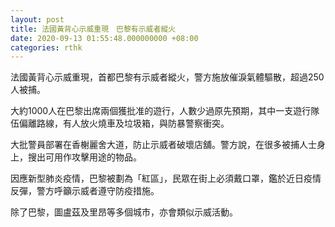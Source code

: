 ```yaml
---
layout: post
title: 法國黃背心示威重現　巴黎有示威者縱火
date: 2020-09-13 01:55:48.000000000 +08:00
categories: rthk
---
```


法國黃背心示威重現，首都巴黎有示威者縱火，警方施放催淚氣體驅散，超過250人被捕。

大約1000人在巴黎出席兩個獲批准的遊行，人數少過原先預期，其中一支遊行隊伍偏離路線，有人放火燒車及垃圾箱，與防暴警察衝突。

大批警員部署在香榭麗舍大道，防止示威者破壞店舖。警方說，在很多被捕人士身上，搜出可用作攻擊用途的物品。

因應新型肺炎疫情，巴黎被劃為「紅區」，民眾在街上必須戴口罩，鑑於近日疫情反彈，警方呼籲示威者遵守防疫措施。

除了巴黎，圖盧茲及里昂等多個城市，亦會類似示威活動。
